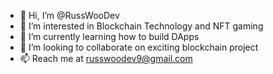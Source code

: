 - 👋 Hi, I’m @RussWooDev
- 👀 I’m interested in Blockchain Technology and NFT gaming
- 🌱 I’m currently learning how to build DApps
- 💞️ I’m looking to collaborate on exciting blockchain project 
- 📫 Reach me at russwoodev9@gmail.com
<!---
RussWooDev/RussWooDev is a ✨ special ✨ repository because its `README.md` (this file) appears on your GitHub profile.
You can click the Preview link to take a look at your changes.
--->
